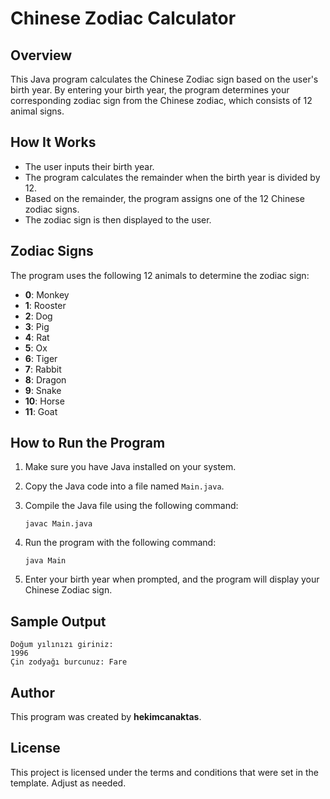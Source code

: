 # Chinese Zodiac Calculator

## Overview

This Java program calculates the Chinese Zodiac sign based on the user's birth year. By entering your birth year, the program determines your corresponding zodiac sign from the Chinese zodiac, which consists of 12 animal signs.

## How It Works

- The user inputs their birth year.
- The program calculates the remainder when the birth year is divided by 12.
- Based on the remainder, the program assigns one of the 12 Chinese zodiac signs.
- The zodiac sign is then displayed to the user.

## Zodiac Signs

The program uses the following 12 animals to determine the zodiac sign:

- **0**: Monkey
- **1**: Rooster
- **2**: Dog
- **3**: Pig
- **4**: Rat
- **5**: Ox
- **6**: Tiger
- **7**: Rabbit
- **8**: Dragon
- **9**: Snake
- **10**: Horse
- **11**: Goat

## How to Run the Program

1. Make sure you have Java installed on your system.
2. Copy the Java code into a file named `Main.java`.
3. Compile the Java file using the following command:

   ```
   javac Main.java
   ```

4. Run the program with the following command:

   ```
   java Main
   ```

5. Enter your birth year when prompted, and the program will display your Chinese Zodiac sign.

## Sample Output

```
Doğum yılınızı giriniz:  
1996
Çin zodyağı burcunuz: Fare
```

## Author

This program was created by **hekimcanaktas**.

## License

This project is licensed under the terms and conditions that were set in the template. Adjust as needed.

